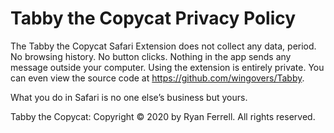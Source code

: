 # Tabby the Copycat Privacy Policy
The Tabby the Copycat Safari Extension does not collect any data, period. No browsing history. No button clicks. Nothing in the app sends any message outside your computer. Using the extension is entirely private. You can even view the source code at https://github.com/wingovers/Tabby.

What you do in Safari is no one else’s business but yours.

Tabby the Copycat: Copyright © 2020 by Ryan Ferrell. All rights reserved.
